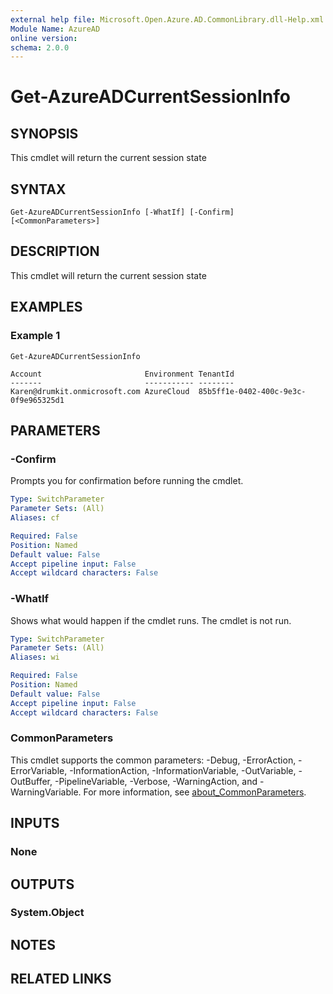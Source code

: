 ```yaml
---
external help file: Microsoft.Open.Azure.AD.CommonLibrary.dll-Help.xml
Module Name: AzureAD
online version:
schema: 2.0.0
---
```


# Get-AzureADCurrentSessionInfo

## SYNOPSIS
This cmdlet will return the current session state

## SYNTAX

```
Get-AzureADCurrentSessionInfo [-WhatIf] [-Confirm] [<CommonParameters>]
```

## DESCRIPTION
This cmdlet will return the current session state

## EXAMPLES

### Example 1
```
Get-AzureADCurrentSessionInfo

Account                       Environment TenantId
-------                       ----------- --------
Karen@drumkit.onmicrosoft.com AzureCloud  85b5ff1e-0402-400c-9e3c-0f9e965325d1
```

## PARAMETERS

### -Confirm
Prompts you for confirmation before running the cmdlet.

```yaml
Type: SwitchParameter
Parameter Sets: (All)
Aliases: cf

Required: False
Position: Named
Default value: False
Accept pipeline input: False
Accept wildcard characters: False
```

### -WhatIf
Shows what would happen if the cmdlet runs.
The cmdlet is not run.

```yaml
Type: SwitchParameter
Parameter Sets: (All)
Aliases: wi

Required: False
Position: Named
Default value: False
Accept pipeline input: False
Accept wildcard characters: False
```

### CommonParameters
This cmdlet supports the common parameters: -Debug, -ErrorAction, -ErrorVariable, -InformationAction, -InformationVariable, -OutVariable, -OutBuffer, -PipelineVariable, -Verbose, -WarningAction, and -WarningVariable. For more information, see [about_CommonParameters](http://go.microsoft.com/fwlink/?LinkID=113216).

## INPUTS

### None
## OUTPUTS

### System.Object
## NOTES

## RELATED LINKS
